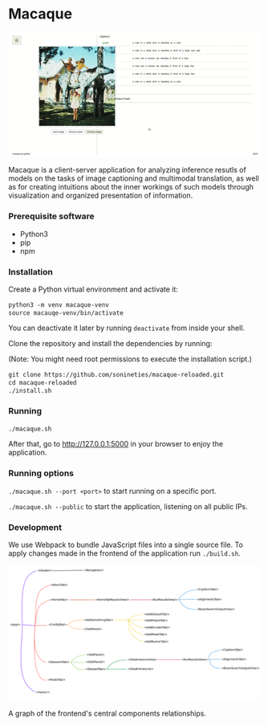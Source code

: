 # Macaque

![](resources/trailer.gif)

Macaque is a client-server application for analyzing inference resutls of models on the tasks of image captioning and multimodal translation, as well as for creating intuitions about the inner workings of such models through visualization and organized presentation of information.

### Prerequisite software
- Python3
- pip
- npm

### Installation

Create a Python virtual environment and activate it:
```
python3 -m venv macaque-venv
source macauqe-venv/bin/activate
```
You can deactivate it later by running `deactivate` from inside your shell.

Clone the repository and install the dependencies by running:

(Note: You might need root permissions to execute the installation script.)
```
git clone https://github.com/sonineties/macaque-reloaded.git
cd macaque-reloaded
./install.sh
```

### Running

`./macaque.sh`

After that, go to http://127.0.0.1:5000 in your browser to enjoy the application.

### Running options

`./macaque.sh --port <port>` to start running on a specific port.

`./macaque.sh --public` to start the application, listening on all public IPs.

### Development

We use Webpack to bundle JavaScript files into a single source file. 
To apply changes made in the frontend of the application run `./build.sh`.

![](resources/frontend.png)

A graph of the frontend's central components relationships.

